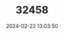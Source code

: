 ---
title: "32458"
category: "Ulmus chenmoui"
draft: false
date: 2024-02-22 13:03:50
languages:
  English: ["Harbin Elm"]
  Chinese: ["ha er bin yu", "Langya Yu"]
---